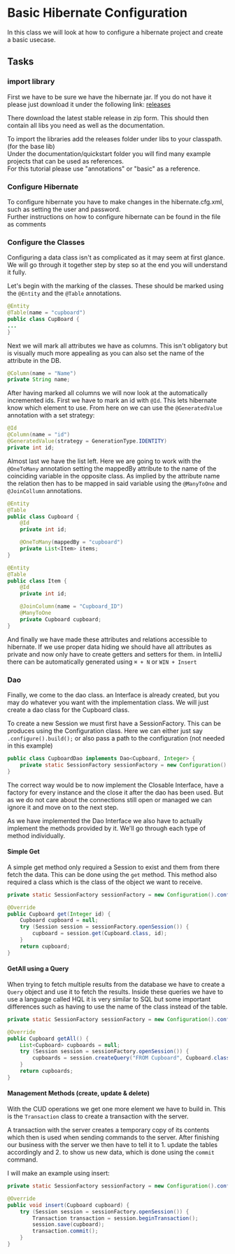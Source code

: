 # Basic Hibernate Configuration

In this class we will look at how to configure a hibernate project and create a basic usecase.

## Tasks

### import library

First we have to be sure we have the hibernate jar. If you do not have it please just download it under the
following link: [releases](https://hibernate.org/orm/releases/)

There download the latest stable release in zip form. This should then contain all libs you need as well as the
documentation.

To import the libraries add the releases folder under libs to your classpath. (for the base lib)</br>
Under the documentation/quickstart folder you will find many example projects that can be used as references.</br>
For this tutorial please use "annotations" or "basic" as a reference.

### Configure Hibernate

To configure hibernate you have to make changes in the hibernate.cfg.xml, such as setting the user and password.</br>
Further instructions on how to configure hibernate can be found in the file as comments

### Configure the Classes

Configuring a data class isn't as complicated as it may seem at first glance. We will go through it together step by step
so at the end you will understand it fully.

Let's begin with the marking of the classes. These should be marked using the `@Entity` and the `@Table` annotations.

```java
@Entity
@Table(name = "cupboard")
public class CupBoard {
...
}
```

Next we will mark all attributes we have as columns. This isn't obligatory but is visually much more appealing as you
can also set the name of the attribute in the DB.

```java
@Column(name = "Name")
private String name;
```

After having marked all columns we will now look at the automatically incremented ids. First we have to mark an id
with `@Id`. This lets hibernate know which element to use. From here on we can use the `@GeneratedValue` annotation with
a set strategy:

```java
@Id
@Column(name = "id")
@GeneratedValue(strategy = GenerationType.IDENTITY)
private int id;
```

Almost last we have the list left. Here we are going to work with the `@OneToMany` annotation setting the mappedBy
attribute to the name of the coinciding variable in the opposite class. As implied by the attribute name the relation
then has to be mapped in said variable using the `@ManyToOne` and `@JoinCollumn` annotations.

```java
@Entity
@Table
public class Cupboard {
    @Id
    private int id;

    @OneToMany(mappedBy = "cupboard")
    private List<Item> items;
}

@Entity
@Table
public class Item {
    @Id
    private int id;

    @JoinColumn(name = "Cupboard_ID")
    @ManyToOne
    private Cupboard cupboard;
}
```

And finally we have made these attributes and relations accessible to hibernate. If we use proper data hiding we should
have all attributes as private and now only have to create getters and setters for them. in IntelliJ there can be
automatically generated using `⌘ + N` or `WIN + Insert`

### Dao

Finally, we come to the dao class. an Interface is already created, but you may do whatever you want with the
implementation class. We will just create a dao class for the Cupboard class.

To create a new Session we must first have a SessionFactory. This can be produces using the Configuration class. Here we
can either just say `.configure().build();` or also pass a path to the configuration (not needed in this example)

```java
public class CupboardDao implements Dao<Cupboard, Integer> {
    private static SessionFactory sessionFactory = new Configuration().configure().buildSessionFactory();
}
```

The correct way would be to now implement the Closable Interface, have a factory for every instance and the close it
after the dao has been used. But as we do not care about the connections still open or managed we can ignore it and move
on to the next step.

As we have implemented the Dao Interface we also have to actually implement the methods provided by it. We'll go through
each type of method individually.

#### Simple Get

A simple get method only required a Session to exist and them from there fetch the data. This can be done using
the `get` method. This method also required a class which is the class of the object we want to receive.

```java
private static SessionFactory sessionFactory = new Configuration().configure().buildSessionFactory();

@Override
public Cupboard get(Integer id) {
    Cupboard cupboard = null;
    try (Session session = sessionFactory.openSession()) {
        cupboard = session.get(Cupboard.class, id);
    }
    return cupboard;
}
```

#### GetAll using a Query

When trying to fetch multiple results from the database we have to create a `Query` object and use it to fetch the
results. Inside these queries we have to use a language called HQL it is very similar to SQL but some important
differences such as having to use the name of the class instead of the table.

```java
private static SessionFactory sessionFactory = new Configuration().configure().buildSessionFactory();

@Override
public Cupboard getAll() {
    List<Cupboard> cupboards = null;
    try (Session session = sessionFactory.openSession()) {
        cupboards = session.createQuery("FROM Cupboard", Cupboard.class);
    }
    return cupboards;
}
```

#### Management Methods (create, update & delete)

With the CUD operations we get one more element we have to build in. This is the `Transaction` class to create a transaction with the server.

A transaction with the server creates a temporary copy of its contents which then is used when sending commands to the server.
After finishing our business with the server we then have to tell it to 1. update the tables accordingly and 2. to show us new data, which is done using the `commit` command.

I will make an example using insert:

```java
private static SessionFactory sessionFactory = new Configuration().configure().buildSessionFactory();

@Override
public void insert(Cupboard cupboard) {
    try (Session session = sessionFactory.openSession()) {
        Transaction transaction = session.beginTransaction();
        session.save(cupboard);
        transaction.commit();
    }
}
```
